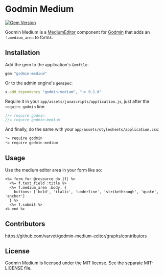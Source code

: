 # Godmin Medium

[![Gem Version](http://img.shields.io/gem/v/godmin-medium-editor.svg)](https://rubygems.org/gems/godmin-medium)

Godmin Medium is a [MediumEditor](https://github.com/daviferreira/medium-editor) component for [Godmin](https://github.com/varvet/godmin) that adds an `f.medium_area` to forms.

## Installation

Add the gem to the application's `Gemfile`:
```ruby
gem "godmin-medium"
```

Or to the admin engine's `gemspec`:
```ruby
s.add_dependency "godmin-medium", "~> 0.1.0"
```

Require it in your `app/assets/javascripts/application.js`, just after the `require godmin` line:

```js
//= require godmin
//= require godmin-medium
```

And finally, do the same with your `app/assets/stylesheets/application.css`:
```scss
*= require godmin
*= require godmin-medium
```

## Usage

Use the medium editor area in your form like so:

```erb
<%= form_for @resource do |f| %>
  <%= f.text_field :title %>
  <%= f.medium_area :body, {
    buttons: ['bold', 'italic', 'underline', 'strikethrough', 'quote', 'anchor']
  } %>
  <%= f.submit %>
<% end %>
```

## Contributors

https://github.com/varvet/godmin-medium-editor/graphs/contributors

## License

Godmin Medium is licensed under the MIT license. See the separate MIT-LICENSE file.
